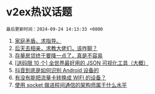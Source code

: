 # v2ex热议话题

`最后更新时间：2024-09-24 14:13:33 +0800`

1. [家庭矛盾，求指导。](https://www.v2ex.com/t/1075310)
1. [后天去相亲，求教大佬们，该咋聊？](https://www.v2ex.com/t/1075197)
1. [存量房贷终于要降一点了，真是不容易](https://www.v2ex.com/t/1075268)
1. [[送码限 10 个] 全世界最好用的 JSON 可视化工具（大概）](https://www.v2ex.com/t/1075250)
1. [抖音到底是如何识别 Android 设备的](https://www.v2ex.com/t/1075162)
1. [有没有能把流量卡转换成 WIFI 的设备？](https://www.v2ex.com/t/1075221)
1. [使用 socket 做进程间通信的架构师属于什么水平](https://www.v2ex.com/t/1075187)

